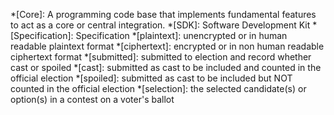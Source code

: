<!-- Add --8<-- "includes/abbreviations.md" to bottom of page to implement-->

*[Core]: A programming code base that implements fundamental features to act as a core or central integration.
*[SDK]: Software Development Kit
*[Specification]: Specification 
*[plaintext]: unencrypted or in human readable plaintext format
*[ciphertext]: encrypted or in non human readable ciphertext format
*[submitted]: submitted to election and record whether cast or spoiled
*[cast]: submitted as cast to be included and counted in the official election
*[spoiled]: submitted as cast to be included but NOT counted in the official election
*[selection]: the selected candidate(s) or option(s) in a contest on a voter's ballot